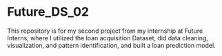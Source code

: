 # Future_DS_02
This repository is for my second project from my internship at Future Interns, where I utilized the loan acquisition Dataset, did data cleaning, visualization, and pattern identification, and built a loan prediction model.
